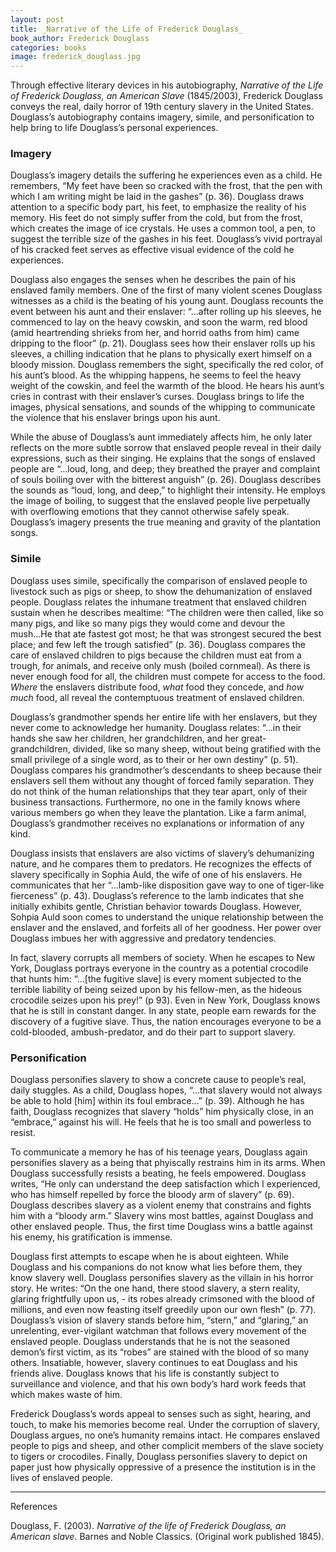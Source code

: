 ```yaml
---
layout: post
title: _Narrative of the Life of Frederick Douglass_
book_author: Frederick Douglass
categories: books
image: frederick_douglass.jpg
---
```


Through effective literary devices in his autobiography, _Narrative of the Life of Frederick Douglass, an American Slave_ (1845/2003), Frederick Douglass conveys the real, daily horror of 19th century slavery in the United States. Douglass’s autobiography contains imagery, simile, and personification to help bring to life Douglass’s personal experiences.

### Imagery

Douglass’s imagery details the suffering he experiences even as a child. He remembers, “My feet have been so cracked with the frost, that the pen with which I am writing might be laid in the gashes” (p. 36). Douglass draws attention to a specific body part, his feet, to emphasize the reality of his memory. His feet do not simply suffer from the cold, but from the frost, which creates the image of ice crystals. He uses a common tool, a pen, to suggest the terrible size of the gashes in his feet. Douglass’s vivid portrayal of his cracked feet serves as effective visual evidence of the cold he experiences.

Douglass also engages the senses when he describes the pain of his enslaved family members. One of the first of many violent scenes Douglass witnesses as a child is the beating of his young aunt. Douglass recounts the event between his aunt and their enslaver: “...after rolling up his sleeves, he commenced to lay on the heavy cowskin, and soon the warm, red blood (amid heartrending shrieks from her, and horrid oaths from him) came dripping to the floor” (p. 21). Douglass sees how their enslaver rolls up his sleeves, a chilling indication that he plans to physically exert himself on a bloody mission. Douglass remembers the sight, specifically the red color, of his aunt’s blood. As the whipping happens, he seems to feel the heavy weight of the cowskin, and feel the warmth of the blood. He hears his aunt’s cries in contrast with their enslaver’s curses. Douglass brings to life the images, physical sensations, and sounds of the whipping to communicate the violence that his enslaver brings upon his aunt.

While the abuse of Douglass’s aunt immediately affects him, he only later reflects on the more subtle sorrow that enslaved people reveal in their daily expressions, such as their singing. He explains that the songs of enslaved people are “...loud, long, and deep; they breathed the prayer and complaint of souls boiling over with the bitterest anguish” (p. 26). Douglass describes the sounds as “loud, long, and deep,” to highlight their intensity. He employs the image of boiling, to suggest that the enslaved people live perpetually with overflowing emotions that they cannot otherwise safely speak. Douglass’s imagery presents the true meaning and gravity of the plantation songs.

### Simile

Douglass uses simile, specifically the comparison of enslaved people to livestock such as pigs or sheep, to show the dehumanization of enslaved people. Douglass relates the inhumane treatment that enslaved children sustain when he describes mealtime: “The children were then called, like so many pigs, and like so many pigs they would come and devour the mush...He that ate fastest got most; he that was strongest secured the best place; and few left the trough satisfied” (p. 36). Douglass compares the care of enslaved children to pigs because the children must eat from a trough, for animals, and receive only mush (boiled cornmeal). As there is never enough food for all, the children must compete for access to the food. _Where_ the enslavers distribute food, _what_ food they concede, and _how much_ food, all reveal the contemptuous treatment of enslaved children.

Douglass’s grandmother spends her entire life with her enslavers, but they never come to acknowledge her humanity. Douglass relates: “...in their hands she saw her children, her grandchildren, and her great-grandchildren, divided, like so many sheep, without being gratified with the small privilege of a single word, as to their or her own destiny” (p. 51). Douglass compares his grandmother’s descendants to sheep because their enslavers sell them without any thought of forced family separation. They do not think of the human relationships that they tear apart, only of their business transactions. Furthermore, no one in the family knows where various members go when they leave the plantation. Like a farm animal, Douglass’s grandmother receives no explanations or information of any kind.

Douglass insists that enslavers are also victims of slavery’s dehumanizing nature, and he compares them to predators. He recognizes the effects of slavery specifically in Sophia Auld, the wife of one of his enslavers. He communicates that her “...lamb-like disposition gave way to one of tiger-like fierceness” (p. 43). Douglass’s reference to the lamb indicates that she initially exhibits gentle, Christian behavior towards Douglass. However, Sohpia Auld soon comes to understand the unique relationship between the enslaver and the enslaved, and forfeits all of her goodness. Her power over Douglass imbues her with aggressive and predatory tendencies.

In fact, slavery corrupts all members of society. When he escapes to New York, Douglass portrays everyone in the country as a potential crocodile that hunts him: “...[the fugitive slave] is every moment subjected to the terrible liability of being seized upon by his fellow-men, as the hideous crocodile seizes upon his prey!” (p 93). Even in New York, Douglass knows that he is still in constant danger. In any state, people earn rewards for the discovery of a fugitive slave. Thus, the nation encourages everyone to be a cold-blooded, ambush-predator, and do their part to support slavery.

### Personification

Douglass personifies slavery to show a concrete cause to people’s real, daily stuggles. As a child, Douglass hopes, “...that slavery would not always be able to hold [him] within its foul embrace…” (p. 39). Although he has faith, Douglass recognizes that slavery “holds” him physically close, in an “embrace,” against his will. He feels that he is too small and powerless to resist.

To communicate a memory he has of his teenage years, Douglass again personifies slavery as a being that phyiscally restrains him in its arms. When Douglass successfully resists a beating, he feels empowered. Douglass writes, “He only can understand the deep satisfaction which I experienced, who has himself repelled by force the bloody arm of slavery” (p. 69). Douglass describes slavery as a violent enemy that constrains and fights him with a “bloody arm.” Slavery wins most battles, against Douglass and other enslaved people. Thus, the first time Douglass wins a battle against his enemy, his gratification is immense.

Douglass first attempts to escape when he is about eighteen. While Douglass and his companions do not know what lies before them, they know slavery well. Douglass personifies slavery as the villain in his horror story. He writes: “On the one hand, there stood slavery, a stern reality, glaring frightfully upon us, - its robes already crimsoned with the blood of millions, and even now feasting itself greedily upon our own flesh” (p. 77). Douglass’s vision of slavery stands before him, “stern,” and “glaring,” an unrelenting, ever-vigilant watchman that follows every movement of the enslaved people. Douglass understands that he is not the seasoned demon’s first victim, as its “robes” are stained with the blood of so many others. Insatiable, however, slavery continues to eat Douglass and his friends alive. Douglass knows that his life is constantly subject to surveillance and violence, and that his own body’s hard work feeds that which makes waste of him.

Frederick Douglass’s words appeal to senses such as sight, hearing, and touch, to make his memories become real. Under the corruption of slavery, Douglass argues, no one’s humanity remains intact. He compares enslaved people to pigs and sheep, and other complicit members of the slave society to tigers or crocodiles. Finally, Douglass personifies slavery to depict on paper just how physically oppressive of a presence the institution is in the lives of enslaved people.

---
References

Douglass, F. (2003). _Narrative of the life of Frederick Douglass, an American slave_. Barnes and Noble Classics. (Original work published 1845).
